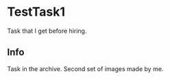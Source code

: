 # TestTask1
Task that I get before hiring.
## Info
Task in the archive. Second set of images made by me.